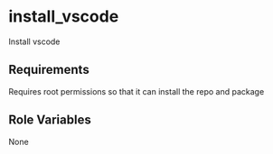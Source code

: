install_vscode
=========

Install vscode

Requirements
------------

Requires root permissions so that it can install the repo and package

Role Variables
--------------

None
